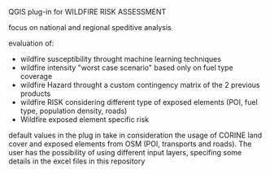 QGIS plug-in for  WILDFIRE RISK ASSESSMENT 

focus on national and regional speditive analysis  

evaluation of:
- wildfire susceptibility throught machine learning techniques 
- wildfire intensity "worst case scenario" based only on fuel type coverage
- wildfire Hazard throught a custom contingency matrix of the 2 previous products
- wildfire RISK considering different type of exposed elements (POI, fuel type, population density, roads)
- Wildfire exposed element specific risk

default values in the plug in take in consideration the usage of CORINE land cover and exposed elements
from OSM (POI, transports and roads).
The user has the possibility of using different input layers, specifing some details in the excel files in this repository

